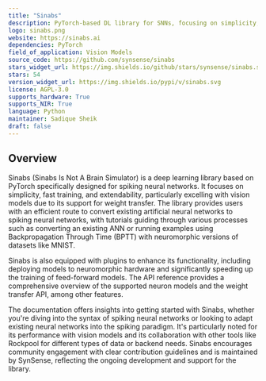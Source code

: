 ```yaml
---
title: "Sinabs"
description: PyTorch-based DL library for SNNs, focusing on simplicity, fast training, extendability, and vision models.
logo: sinabs.png
website: https://sinabs.ai
dependencies: PyTorch
field_of_application: Vision Models
source_code: https://github.com/synsense/sinabs
stars_widget_url: https://img.shields.io/github/stars/synsense/sinabs.svg?style=social
stars: 54
version_widget_url: https://img.shields.io/pypi/v/sinabs.svg
license: AGPL-3.0
supports_hardware: True
supports_NIR: True
language: Python
maintainer: Sadique Sheik
draft: false
---
```


## Overview
Sinabs (Sinabs Is Not A Brain Simulator) is a deep learning library based on PyTorch specifically designed for spiking neural networks. It focuses on simplicity, fast training, and extendability, particularly excelling with vision models due to its support for weight transfer. The library provides users with an efficient route to convert existing artificial neural networks to spiking neural networks, with tutorials guiding through various processes such as converting an existing ANN or running examples using Backpropagation Through Time (BPTT) with neuromorphic versions of datasets like MNIST.

Sinabs is also equipped with plugins to enhance its functionality, including deploying models to neuromorphic hardware and significantly speeding up the training of feed-forward models. The API reference provides a comprehensive overview of the supported neuron models and the weight transfer API, among other features.

The documentation offers insights into getting started with Sinabs, whether you're diving into the syntax of spiking neural networks or looking to adapt existing neural networks into the spiking paradigm. It's particularly noted for its performance with vision models and its collaboration with other tools like Rockpool for different types of data or backend needs. Sinabs encourages community engagement with clear contribution guidelines and is maintained by SynSense, reflecting the ongoing development and support for the library.